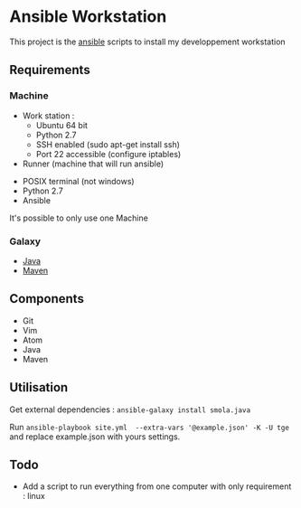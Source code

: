 Ansible Workstation
===================

This project is the [ansible](http://docs.ansible.com/index.html) scripts to install my developpement workstation

Requirements
------------

### Machine

 * Work station :
   - Ubuntu 64 bit
   - Python 2.7
   - SSH enabled (sudo apt-get install ssh)
   - Port 22 accessible (configure iptables)
 * Runner (machine that will run ansible)
  - POSIX terminal (not windows)
  - Python 2.7
  - Ansible

It's possible to only use one Machine

### Galaxy

 * [Java](https://galaxy.ansible.com/list#/roles/1209)
 * [Maven](https://galaxy.ansible.com/list#/roles/458)

Components
----------

 * Git
 * Vim
 * Atom
 * Java
 * Maven


Utilisation
-----------
Get external dependencies : `ansible-galaxy install smola.java`

Run `ansible-playbook site.yml  --extra-vars '@example.json' -K -U tge` and replace example.json with yours settings.



Todo
----
 * Add a script to run everything from one computer with only requirement : linux
